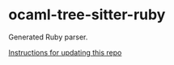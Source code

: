# ocaml-tree-sitter-ruby

Generated Ruby parser.

[Instructions for updating this repo](https://github.com/returntocorp/ocaml-tree-sitter-languages/blob/master/doc/release.md)
